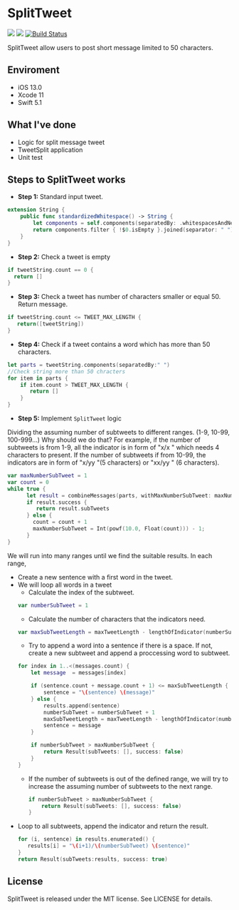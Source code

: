 # SplitTweet
![](https://img.shields.io/badge/Supported-iOS9.0-4BC51D.svg?style=flat)
![](https://img.shields.io/badge/Swift5.1-compatible-4BC51D.svg?style=flat)
[![Build Status](https://travis-ci.org/ndc91091/SplitTweet.svg?branch=master)](https://travis-ci.org/ndc91091/SplitTweet)

SplitTweet allow users to post short message limited to 50 characters. 

## Enviroment

- iOS 13.0
- Xcode 11
- Swift 5.1

## What I've done

- Logic for split message tweet
- TweetSplit application
- Unit test

## Steps to SplitTweet works

- **Step 1:** Standard input tweet.
```swift
extension String { 
    public func standardizedWhitespace() -> String {
        let components = self.components(separatedBy: .whitespacesAndNewlines)
        return components.filter { !$0.isEmpty }.joined(separator: " ")
    }
}
```
- **Step 2:** Check a tweet is empty
```swift
if tweetString.count == 0 {
  return []
}
```
- **Step 3:** Check a tweet has number of characters smaller or equal 50. Return message. 
```swift
if tweetString.count <= TWEET_MAX_LENGTH {
   return([tweetString])
}
```
- **Step 4:** Check if a tweet contains a word which has more than 50 characters.
```swift
let parts = tweetString.components(separatedBy:" ")
//Check string more than 50 chracters
for item in parts {
    if item.count > TWEET_MAX_LENGTH {
       return []
    }
}
```
- **Step 5:** Implement `SplitTweet` logic

Dividing the assuming number of subtweets to different ranges. 
(1-9, 10-99, 100-999...) Why should we do that?
For example, if the number of subtweets is from 1-9, all the indicator is in form of "x/x " which needs 4 characters to present.
If the number of subtweets if from 10-99, the indicators are in form of "x/yy "(5 characters) or "xx/yy " (6 characters).

```swift
var maxNumberSubTweet = 1
var count = 0
while true {
      let result = combineMessages(parts, withMaxNumberSubTweet: maxNumberSubTweet, AndMaximumTweetLength: TWEET_MAX_LENGTH)
      if result.success {
         return result.subTweets
      } else {
        count = count + 1
        maxNumberSubTweet = Int(powf(10.0, Float(count))) - 1;
      }
}
```

We will run into many ranges until we find the suitable results.
In each range, 
- Create a new sentence with a first word in the tweet.
- We will loop all words in a tweet
    + Calculate the index of the subtweet.
    ```swift
    var numberSubTweet = 1
    ```
    + Calculate the number of characters that the indicators need.
    ```swift
    var maxSubTweetLength = maxTweetLength - lengthOfIndicator(numberSubTweet, andMaxNumberOfSubTweet: maxNumberSubTweet)
    ```
    + Try to append a word into a sentence if there is a space. If not, create a new subtweet and append a proccessing word to subtweet.
    ```swift         
    for index in 1..<(messages.count) {
        let message  = messages[index]

        if (sentence.count + message.count + 1) <= maxSubTweetLength {
            sentence = "\(sentence) \(message)"
        } else {
            results.append(sentence)
            numberSubTweet = numberSubTweet + 1
            maxSubTweetLength = maxTweetLength - lengthOfIndicator(numberSubTweet, andMaxNumberOfSubTweet: maxNumberSubTweet)
            sentence = message
        }

        if numberSubTweet > maxNumberSubTweet {
            return Result(subTweets: [], success: false)
        }
    }
    ```
    + If the number of subtweets is out of the defined range, we will try to increase the assuming number of subtweets to the next range.
      ```swift
      if numberSubTweet > maxNumberSubTweet {
          return Result(subTweets: [], success: false)
      }
      ```
- Loop to all subtweets, append the indicator and return the result.
     ```swift
    for (i, sentence) in results.enumerated() {
        results[i] = "\(i+1)/\(numberSubTweet) \(sentence)"
    }
    return Result(subTweets:results, success: true)
    ```
## License

SplitTweet is released under the MIT license. See LICENSE for details.

